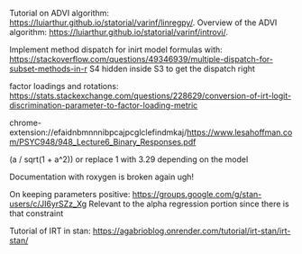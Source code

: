 Tutorial on ADVI algorithm: https://luiarthur.github.io/statorial/varinf/linregpy/.
Overview of the ADVI algorithm: https://luiarthur.github.io/statorial/varinf/introvi/.

Implement method dispatch for inirt model formulas with: 
https://stackoverflow.com/questions/49346939/multiple-dispatch-for-subset-methods-in-r
S4 hidden inside S3 to get the dispatch right

factor loadings and rotations:
https://stats.stackexchange.com/questions/228629/conversion-of-irt-logit-discrimination-parameter-to-factor-loading-metric

chrome-extension://efaidnbmnnnibpcajpcglclefindmkaj/https://www.lesahoffman.com/PSYC948/948_Lecture6_Binary_Responses.pdf

(a / sqrt(1 + a^2)) or replace 1 with 3.29 depending on the model

Documentation with roxygen is broken again ugh!

On keeping parameters positive: 
https://groups.google.com/g/stan-users/c/JI6yrSZz_Xg
Relevant to the alpha regression portion since
there is that constraint

Tutorial of IRT in stan:
https://agabrioblog.onrender.com/tutorial/irt-stan/irt-stan/